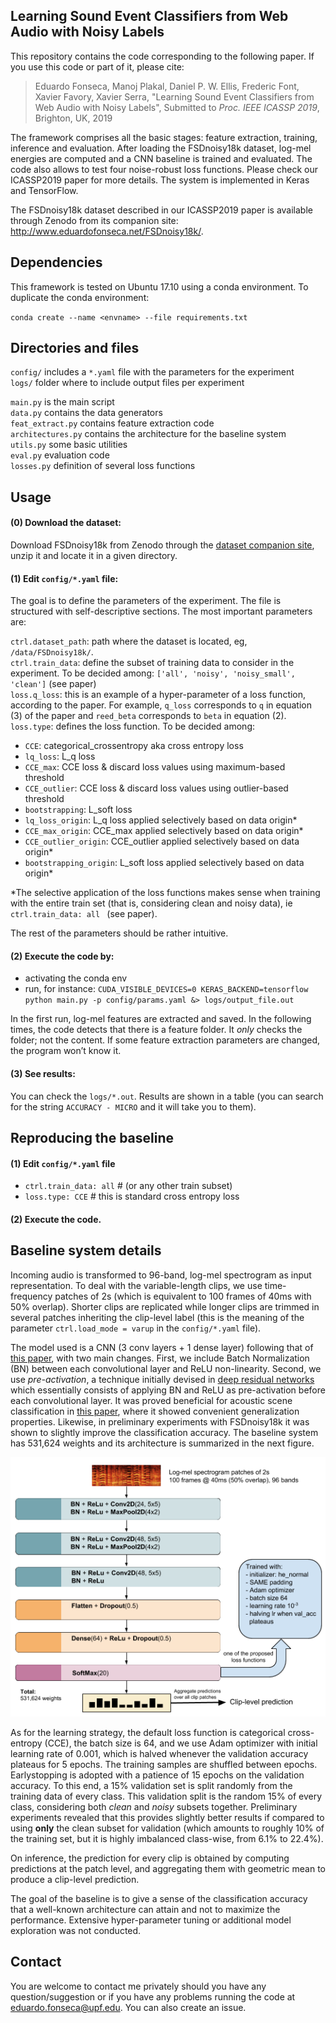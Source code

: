 
## Learning Sound Event Classifiers from Web Audio with Noisy Labels

This repository contains the code corresponding to the following paper. If you use this code or part of it, please cite:

>Eduardo Fonseca, Manoj Plakal, Daniel P. W. Ellis, Frederic Font, Xavier Favory, Xavier Serra, "Learning Sound Event Classifiers from Web Audio with Noisy Labels", Submitted to *Proc. IEEE ICASSP 2019*, Brighton, UK, 2019

The framework comprises all the basic stages: feature extraction, training, inference and evaluation. After loading the FSDnoisy18k dataset, log-mel energies are computed and a CNN baseline is trained and evaluated. The code also allows to test four noise-robust loss functions. Please check our ICASSP2019 paper for more details. The system is implemented in Keras and TensorFlow.

The FSDnoisy18k dataset described in our ICASSP2019 paper is available through Zenodo from its companion site: <a href="http://www.eduardofonseca.net/FSDnoisy18k/" target="_blank">http://www.eduardofonseca.net/FSDnoisy18k/</a>. 

## Dependencies
This framework is tested on Ubuntu 17.10 using a conda environment. To duplicate the conda environment:

`conda create --name <envname> --file requirements.txt`


## Directories and files

`config/` includes a `*.yaml` file with the parameters for the experiment  
`logs/` folder where to include output files per experiment  

`main.py` is the main script  
`data.py` contains the data generators  
`feat_extract.py` contains feature extraction code  
`architectures.py` contains the architecture for the baseline system  
`utils.py` some basic utilities  
`eval.py` evaluation code  
`losses.py` definition of several loss functions  



## Usage

#### (0) Download the dataset:

Download FSDnoisy18k from Zenodo through the <a href="http://www.eduardofonseca.net/FSDnoisy18k/" target="_blank">dataset companion site</a>, unzip it and locate it in a given directory.

#### (1) Edit `config/*.yaml` file:

The goal is to define the parameters of the experiment. The file is structured with self-descriptive sections. The most important parameters are: 

`ctrl.dataset_path`: path where the dataset is located, eg, `/data/FSDnoisy18k/`.   
`ctrl.train_data`: define the subset of training data to consider in the experiment. To be decided among: `['all', 'noisy', 'noisy_small', 'clean']` (see paper)   
`loss.q_loss`: this is an example of a hyper-parameter of a loss function, according to the paper. For example, `q_loss` corresponds to `q` in equation (3) of the paper and `reed_beta` corresponds to `beta` in equation (2).  
`loss.type`: defines the loss function. To be decided among:

  - `CCE`: categorical_crossentropy aka cross entropy loss
  - `lq_loss`: L_q loss
  - `CCE_max`: CCE loss & discard loss values using maximum-based threshold
  - `CCE_outlier`: CCE loss & discard loss values using outlier-based threshold
  - `bootstrapping`: L_soft loss
  - `lq_loss_origin`: L_q loss applied selectively based on data origin*
  - `CCE_max_origin`: CCE_max applied selectively based on data origin*
  - `CCE_outlier_origin`: CCE_outlier applied selectively based on data origin*
  - `bootstrapping_origin`: L_soft loss applied selectively based on data origin*

*The selective application of the loss functions makes sense when training with the entire train set (that is, considering clean and noisy data), ie `ctrl.train_data: all ` (see paper).

The rest of the parameters should be rather intuitive.


#### (2) Execute the code by:
- activating the conda env 
- run, for instance: `CUDA_VISIBLE_DEVICES=0 KERAS_BACKEND=tensorflow python main.py -p config/params.yaml &> logs/output_file.out`

In the first run, log-mel features are extracted and saved. In the following times, the code detects that there is a feature folder. It *only* checks the folder; not the content. If some feature extraction parameters are changed, the program won’t know it.

#### (3) See results:

You can check the `logs/*.out`. Results are shown in a table (you can search for the string `ACCURACY - MICRO` and it will take you to them).


## Reproducing the baseline

#### (1) Edit `config/*.yaml` file

  - `ctrl.train_data: all` # (or any other train subset)
  - `loss.type: CCE` # this is standard cross entropy loss
 
#### (2) Execute the code.

## Baseline system details

Incoming audio is transformed to 96-band, log-mel spectrogram as input representation.
To deal with the variable-length clips, we use time-frequency patches of 2s (which is equivalent to 100 frames of 40ms with 50% overlap). Shorter clips are replicated while longer clips are trimmed in several patches inheriting the clip-level label (this is the meaning of the parameter `ctrl.load_mode = varup` in the `config/*.yaml` file).


The model used is a CNN (3 conv layers + 1 dense layer) following that of <a href="https://arxiv.org/abs/1608.04363" target="_blank">this paper</a>, with two main changes. First, we include Batch Normalization (BN) between each convolutional layer and ReLU non-linearity. Second, we use *pre-activation*, a technique initially devised in <a href="https://arxiv.org/abs/1603.05027" target="_blank">deep residual networks</a> which essentially consists of applying BN and ReLU as pre-activation before each convolutional layer.
It was proved beneficial for acoustic scene classification in <a href="https://arxiv.org/abs/1806.07506" target="_blank">this paper</a>, where it showed convenient generalization properties. Likewise, in preliminary experiments with FSDnoisy18k it was shown to slightly improve the classification accuracy. The baseline system has 531,624 weights and its architecture is summarized in the next figure.

<p align="center">

<img src="/figs/baseline_system_archi_v0.png" alt="baseline" width="600"/>

</p>

As for the learning strategy, the default loss function is categorical cross-entropy (CCE), the batch size is 64, and we use Adam optimizer with initial learning rate of 0.001, which is halved whenever the validation accuracy plateaus for 5 epochs. The training samples are shuffled between epochs. Earlystopping is adopted with a patience of 15 epochs on the validation accuracy. To this end, a 15% validation set is split randomly from the training data of every class. This validation split is the random 15% of every class, considering both *clean* and *noisy* subsets together. Preliminary experiments revealed that this provides slightly better results if compared to using **only** the clean subset for validation (which amounts to roughly 10% of the training set, but it is highly imbalanced class-wise, from 6.1% to 22.4%). 

On inference, the prediction for every clip is obtained by computing predictions at the patch level, and aggregating them with geometric mean to produce a clip-level prediction.

The goal of the baseline is to give a sense of the classification accuracy that a well-known architecture can attain and not to maximize the performance. 
Extensive hyper-parameter tuning or additional model exploration was not conducted.

 
## Contact

You are welcome to contact me privately should you have any question/suggestion or if you have any problems running the code at eduardo.fonseca@upf.edu. You can also create an issue.


